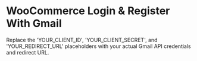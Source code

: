 # WooCommerce Login & Register With Gmail
Replace the 'YOUR_CLIENT_ID', 'YOUR_CLIENT_SECRET', and 'YOUR_REDIRECT_URL' placeholders with your actual Gmail API credentials and redirect URL.

